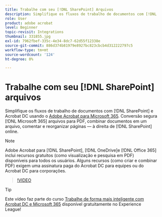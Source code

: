 ```yaml
---
title: Trabalhe com seu [!DNL SharePoint] Arquivos
description: Simplifique os fluxos de trabalho de documentos com [!DNL SharePoint] e Acrobat DC usando o Adobe Acrobat para [!DNL Microsoft 365]
role: User
product: adobe acrobat
level: Beginner
topic-revisit: Integrations
thumbnail: 331855.jpg
exl-id: 7962fbef-335c-4e34-8dc7-62d55f12338e
source-git-commit: 886d374b81979e8927bc823cbcb4d312222797c5
workflow-type: tm+mt
source-wordcount: '124'
ht-degree: 0%

---
```


# Trabalhe com seu [!DNL SharePoint] arquivos

Simplifique os fluxos de trabalho de documentos com [!DNL SharePoint] e Acrobat DC usando o [Adobe Acrobat para Microsoft 365](https://appsource.microsoft.com/en-us/product/web-apps/adobeinc.adobe-document-cloud-pdf?tab=Overview). Conversão segura [!DNL Microsoft 365] arquivos para PDF, combinar documentos em um arquivo, comentar e reorganizar páginas — à direita de [!DNL SharePoint] online.

>[!NOTE]
>
>Adobe Acrobat para [!DNL SharePoint], [!DNL OneDrive]e [!DNL Office 365] inclui recursos gratuitos (como visualização e pesquisa em PDF) disponíveis para todos os usuários. Alguns recursos (como criar e combinar PDF) exigem uma assinatura paga do Acrobat DC para equipes ou do Acrobat DC para corporações.

>[!VIDEO](https://video.tv.adobe.com/v/331855?hidetitle=true)

>[!TIP]
>
>Este vídeo faz parte do curso [Trabalhe de forma mais inteligente com Acrobat DC e Microsoft 365](https://experienceleague.adobe.com/?recommended=Acrobat-U-1-2021.microsoft365) disponível gratuitamente no Experience League!
